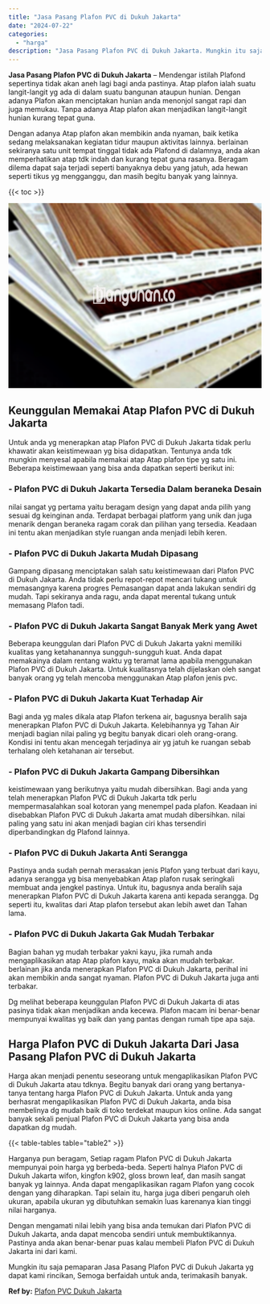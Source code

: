 ```yaml
---
title: "Jasa Pasang Plafon PVC di Dukuh Jakarta"
date: "2024-07-22"
categories: 
  - "harga"
description: "Jasa Pasang Plafon PVC di Dukuh Jakarta. Mungkin itu saja pemaparan Jasa Pasang Plafon PVC di Dukuh Jakarta yg dapat kami rincikan, Semoga berfaidah untuk an..."
---
```


**Jasa Pasang Plafon PVC di Dukuh Jakarta** – Mendengar istilah Plafond sepertinya tidak akan aneh lagi bagi anda pastinya. Atap plafon ialah suatu langit-langit yg ada di dalam suatu bangunan ataupun hunian. Dengan adanya Plafon akan menciptakan hunian anda menonjol sangat rapi dan juga memukau. Tanpa adanya Atap plafon akan menjadikan langit-langit hunian kurang tepat guna.

Dengan adanya Atap plafon akan membikin anda nyaman, baik ketika sedang melaksanakan kegiatan tidur maupun aktivitas lainnya. berlainan sekiranya satu unit tempat tinggal tidak ada Plafond di dalamnya, anda akan memperhatikan atap tdk indah dan kurang tepat guna rasanya. Beragam dilema dapat saja terjadi seperti banyaknya debu yang jatuh, ada hewan seperti tikus yg mengganggu, dan masih begitu banyak yang lainnya.

{{< toc >}}

![Jasa Pasang Plafon PVC di Dukuh Jakarta](/images/flafond-pvc-murah12.png)

## Keunggulan Memakai Atap Plafon PVC di Dukuh Jakarta

Untuk anda yg menerapkan atap Plafon PVC di Dukuh Jakarta tidak perlu khawatir akan keistimewaan yg bisa didapatkan. Tentunya anda tdk mungkin menyesal apabila memakai atap Atap plafon tipe yg satu ini. Beberapa keistimewaan yang bisa anda dapatkan seperti berikut ini:

### \- Plafon PVC di Dukuh Jakarta Tersedia Dalam beraneka Desain

nilai sangat yg pertama yaitu beragam design yang dapat anda pilih yang sesuai dg keinginan anda. Terdapat berbagai platform yang unik dan juga menarik dengan beraneka ragam corak dan pilihan yang tersedia. Keadaan ini tentu akan menjadikan style ruangan anda menjadi lebih keren.

### \- Plafon PVC di Dukuh Jakarta Mudah Dipasang

Gampang dipasang menciptakan salah satu keistimewaan dari Plafon PVC di Dukuh Jakarta. Anda tidak perlu repot-repot mencari tukang untuk memasangnya karena progres Pemasangan dapat anda lakukan sendiri dg mudah. Tapi sekiranya anda ragu, anda dapat merental tukang untuk memasang Plafon tadi.

### \- Plafon PVC di Dukuh Jakarta Sangat Banyak Merk yang Awet

Beberapa keunggulan dari Plafon PVC di Dukuh Jakarta yakni memiliki kualitas yang ketahanannya sungguh-sungguh kuat. Anda dapat memakainya dalam rentang waktu yg teramat lama apabila menggunakan Plafon PVC di Dukuh Jakarta. Untuk kualitasnya telah dijelaskan oleh sangat banyak orang yg telah mencoba menggunakan Atap plafon jenis pvc.

### \- Plafon PVC di Dukuh Jakarta Kuat Terhadap Air

Bagi anda yg males dikala atap Plafon terkena air, bagusnya beralih saja menerapkan Plafon PVC di Dukuh Jakarta. Kelebihannya yg Tahan Air menjadi bagian nilai paling yg begitu banyak dicari oleh orang-orang. Kondisi ini tentu akan mencegah terjadinya air yg jatuh ke ruangan sebab terhalang oleh ketahanan air tersebut.

### \- Plafon PVC di Dukuh Jakarta Gampang Dibersihkan

keistimewaan yang berikutnya yaitu mudah dibersihkan. Bagi anda yang telah menerapkan Plafon PVC di Dukuh Jakarta tdk perlu mempermasalahkan soal kotoran yang menempel pada plafon. Keadaan ini disebabkan Plafon PVC di Dukuh Jakarta amat mudah dibersihkan. nilai paling yang satu ini akan menjadi bagian ciri khas tersendiri diperbandingkan dg Plafond lainnya.

### \- Plafon PVC di Dukuh Jakarta Anti Serangga

Pastinya anda sudah pernah merasakan jenis Plafon yang terbuat dari kayu, adanya serangga yg bisa menyebabkan Atap plafon rusak seringkali membuat anda jengkel pastinya. Untuk itu, bagusnya anda beralih saja menerapkan Plafon PVC di Dukuh Jakarta karena anti kepada serangga. Dg seperti itu, kwalitas dari Atap plafon tersebut akan lebih awet dan Tahan lama.

### \- Plafon PVC di Dukuh Jakarta Gak Mudah Terbakar

Bagian bahan yg mudah terbakar yakni kayu, jika rumah anda mengaplikasikan atap Atap plafon kayu, maka akan mudah terbakar. berlainan jika anda menerapkan Plafon PVC di Dukuh Jakarta, perihal ini akan membikin anda sangat nyaman. Plafon PVC di Dukuh Jakarta juga anti terbakar.

Dg melihat beberapa keunggulan Plafon PVC di Dukuh Jakarta di atas pasinya tidak akan menjadikan anda kecewa. Plafon macam ini benar-benar mempunyai kwalitas yg baik dan yang pantas dengan rumah tipe apa saja.

## Harga Plafon PVC di Dukuh Jakarta Dari Jasa Pasang Plafon PVC di Dukuh Jakarta

Harga akan menjadi penentu seseorang untuk mengaplikasikan Plafon PVC di Dukuh Jakarta atau tdknya. Begitu banyak dari orang yang bertanya-tanya tentang harga Plafon PVC di Dukuh Jakarta. Untuk anda yang berhasrat mengaplikasikan Plafon PVC di Dukuh Jakarta, anda bisa membelinya dg mudah baik di toko terdekat maupun kios online. Ada sangat banyak sekali penjual Plafon PVC di Dukuh Jakarta yang bisa anda dapatkan dg mudah.

{{< table-tables table="table2" >}}

Harganya pun beragam, Setiap ragam Plafon PVC di Dukuh Jakarta mempunyai poin harga yg berbeda-beda. Seperti halnya Plafon PVC di Dukuh Jakarta wifon, kingfon k902, gloss brown leaf, dan masih sangat banyak yg lainnya. Anda dapat mengaplikasikan ragam Plafon yang cocok dengan yang diharapkan. Tapi selain itu, harga juga diberi pengaruh oleh ukuran, apabila ukuran yg dibutuhkan semakin luas karenanya kian tinggi nilai harganya.

Dengan mengamati nilai lebih yang bisa anda temukan dari Plafon PVC di Dukuh Jakarta, anda dapat mencoba sendiri untuk membuktikannya. Pastinya anda akan benar-benar puas kalau membeli Plafon PVC di Dukuh Jakarta ini dari kami.

Mungkin itu saja pemaparan Jasa Pasang Plafon PVC di Dukuh Jakarta yg dapat kami rincikan, Semoga berfaidah untuk anda, terimakasih banyak.

**Ref by:** [Plafon PVC Dukuh Jakarta](https://id.wikipedia.org/wiki/Plafon)
